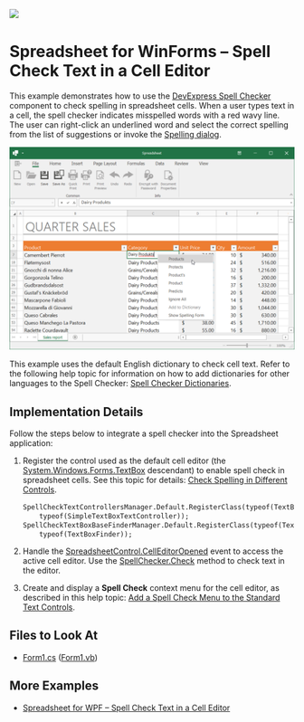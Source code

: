 <!-- default badges list -->
[![](https://img.shields.io/badge/📖_How_to_use_DevExpress_Examples-e9f6fc?style=flat-square)](https://docs.devexpress.com/GeneralInformation/403183)
<!-- default badges end -->
# Spreadsheet for WinForms – Spell Check Text in a Cell Editor

This example demonstrates how to use the [DevExpress Spell Checker](https://docs.devexpress.com/WindowsForms/2635/controls-and-libraries/spell-checker) component to check spelling in spreadsheet cells. When a user types text in a cell, the spell checker indicates misspelled words with a red wavy line. The user can right-click an underlined word and select the correct spelling from the list of suggestions or invoke the [Spelling dialog](https://docs.devexpress.com/WindowsForms/8595/controls-and-libraries/spell-checker/visual-elements/spelling-dialog).

![Spreadsheet - Spell Checking](./images/spreadsheet-spell-checking.png)

This example uses the default English dictionary to check cell text. Refer to the following help topic for information on how to add dictionaries for other languages to the Spell Checker: [Spell Checker Dictionaries](https://docs.devexpress.com/WindowsForms/8581/controls-and-libraries/spell-checker/dictionaries).

## Implementation Details

Follow the steps below to integrate a spell checker into the Spreadsheet application:

1. Register the control used as the default cell editor (the [System.Windows.Forms.TextBox](https://docs.microsoft.com/en-US/dotnet/api/system.windows.forms.textbox) descendant) to enable spell check in spreadsheet cells. See this topic for details: [Check Spelling in Different Controls](https://docs.devexpress.com/WindowsForms/2995/controls-and-libraries/spell-checker/checking-spelling-in-different-controls).

    ```
    SpellCheckTextControllersManager.Default.RegisterClass(typeof(TextBoxWithTransparency),
        typeof(SimpleTextBoxTextController));
    SpellCheckTextBoxBaseFinderManager.Default.RegisterClass(typeof(TextBoxWithTransparency),
        typeof(TextBoxFinder));
    ```

2. Handle the [SpreadsheetControl.CellEditorOpened](https://docs.devexpress.com/WindowsForms/DevExpress.XtraSpreadsheet.SpreadsheetControl.CellEditorOpened) event to access the active cell editor. Use the [SpellChecker.Check](https://docs.devexpress.com/WindowsForms/DevExpress.XtraSpellChecker.SpellChecker.Check(System.Windows.Forms.Control)) method to check text in the editor.

3. Create and display a **Spell Check** context menu for the cell editor, as described in this help topic: [Add a Spell Check Menu to the Standard Text Controls](https://docs.devexpress.com/WindowsForms/114007/controls-and-libraries/spell-checker/examples/how-to-add-spell-check-menu-to-the-standard-text-controls).

<!-- default file list -->
## Files to Look At

- [Form1.cs](./CS/SpreadsheetSpellchecking/Form1.cs) ([Form1.vb](./VB/SpreadsheetSpellchecking/Form1.vb))
<!-- default file list end -->

## More Examples

- [Spreadsheet for WPF – Spell Check Text in a Cell Editor](https://github.com/DevExpress-Examples/wpf-spreadsheet-spell-check-cell-text)
